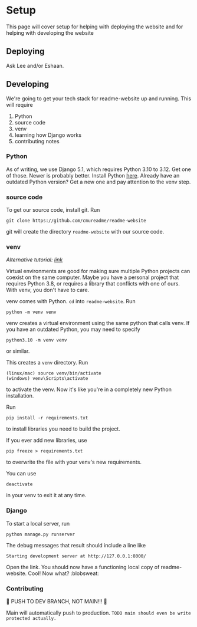 # Setup

This page will cover setup for helping with deploying the website and for helping with developing the website

## Deploying

Ask Lee and/or Eshaan. 

## Developing
We're going to get your tech stack for readme-website up and running. This will require
1. Python
1. source code
1. venv
1. learning how Django works
1. contributing notes

### Python
As of writing, we use Django 5.1, which requires Python 3.10 to 3.12. Get one of those. Newer is probably better. Install Python [here](https://www.python.org/downloads/). Already have an outdated Python version? Get a new one and pay attention to the venv step.

### source code
To get our source code, install git. Run
```
git clone https://github.com/cmureadme/readme-website
```
git will create the directory `readme-website` with our source code.

### venv
_Alternative tutorial: [link](https://realpython.com/python-virtual-environments-a-primer/)_

Virtual environments are good for making sure multiple Python projects can coexist on the same computer. Maybe you have a personal project that requires Python 3.8, or requires a library that conflicts with one of ours. With venv, you don't have to care.

venv comes with Python. `cd` into `readme-website`. Run 
```
python -m venv venv
```

venv creates a virtual environment using the same python that calls venv. If you have an outdated Python, you may need to specify
```
python3.10 -m venv venv
```
or similar.

This creates a `venv` directory. Run
```
(linux/mac) source venv/bin/activate
(windows) venv\Scripts\activate
```
to activate the venv. Now it's like you're in a completely new Python installation. 

Run
```
pip install -r requirements.txt
```
to install libraries you need to build the project.

If you ever add new libraries, use
```
pip freeze > requirements.txt
```
to overwrite the file with your venv's new requirements.

You can use
```
deactivate
```
in your venv to exit it at any time.

### Django
To start a local server, run
```
python manage.py runserver
```
The debug messages that result should include a line like
```
Starting development server at http://127.0.0.1:8000/
```

Open the link. You should now have a functioning local copy of readme-website. Cool! Now what? :blobsweat:

### Contributing
🚨 PUSH TO DEV BRANCH, NOT MAIN!!! 🚨

Main will automatically push to production. ```TODO main should even be write protected actually.```